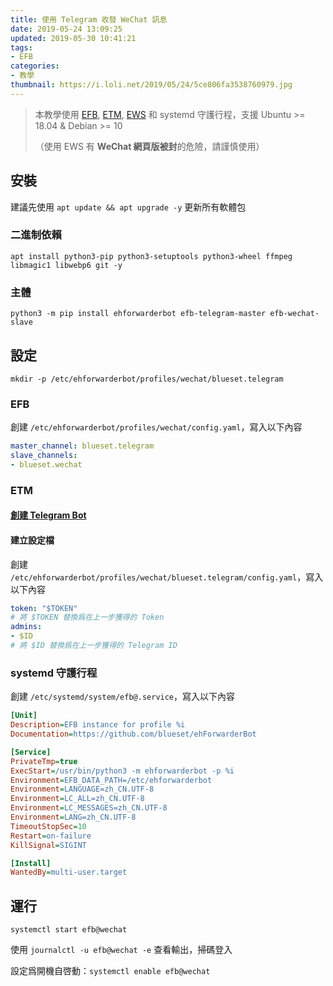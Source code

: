 ```yaml
---
title: 使用 Telegram 收發 WeChat 訊息
date: 2019-05-24 13:09:25
updated: 2019-05-30 10:41:21
tags: 
- EFB
categories: 
- 教學
thumbnail: https://i.loli.net/2019/05/24/5ce806fa3538760979.jpg
---
```


> 本教學使用 [EFB](https://github.com/blueset/ehForwarderBot), [ETM](https://github.com/blueset/efb-telegram-master), [EWS](https://github.com/blueset/efb-wechat-slave) 和 systemd 守護行程，支援 Ubuntu >= 18.04 & Debian >= 10
>
> <!-- more -->
>
> （使用 EWS 有 **WeChat 網頁版被封**的危險，請謹慎使用）
>

## 安裝

建議先使用 `apt update && apt upgrade -y` 更新所有軟體包

### 二進制依賴

`apt install python3-pip python3-setuptools python3-wheel ffmpeg libmagic1 libwebp6 git -y`

### 主體

`python3 -m pip install ehforwarderbot efb-telegram-master efb-wechat-slave`

## 設定

`mkdir -p /etc/ehforwarderbot/profiles/wechat/blueset.telegram`

### EFB

創建 `/etc/ehforwarderbot/profiles/wechat/config.yaml`，寫入以下內容

```yaml
master_channel: blueset.telegram
slave_channels: 
- blueset.wechat
```

### ETM

#### [創建 Telegram Bot](https://blog.1a23.com/2017/01/09/EFB-How-to-Send-and-Receive-Messages-from-WeChat-on-Telegram-zh-CN/#0x030-创建-Telegram-Bot)

#### 建立設定檔

創建 `/etc/ehforwarderbot/profiles/wechat/blueset.telegram/config.yaml`，寫入以下內容

```yaml
token: "$TOKEN"
# 將 $TOKEN 替換爲在上一步獲得的 Token
admins: 
- $ID
# 將 $ID 替換爲在上一步獲得的 Telegram ID
```

### systemd 守護行程

創建 `/etc/systemd/system/efb@.service`，寫入以下內容

```ini
[Unit]
Description=EFB instance for profile %i
Documentation=https://github.com/blueset/ehForwarderBot

[Service]
PrivateTmp=true
ExecStart=/usr/bin/python3 -m ehforwarderbot -p %i
Environment=EFB_DATA_PATH=/etc/ehforwarderbot
Environment=LANGUAGE=zh_CN.UTF-8
Environment=LC_ALL=zh_CN.UTF-8
Environment=LC_MESSAGES=zh_CN.UTF-8
Environment=LANG=zh_CN.UTF-8
TimeoutStopSec=10
Restart=on-failure
KillSignal=SIGINT

[Install]
WantedBy=multi-user.target
```

## 運行

`systemctl start efb@wechat`

使用 `journalctl -u efb@wechat -e` 查看輸出，掃碼登入

設定爲開機自啓動：`systemctl enable efb@wechat`
